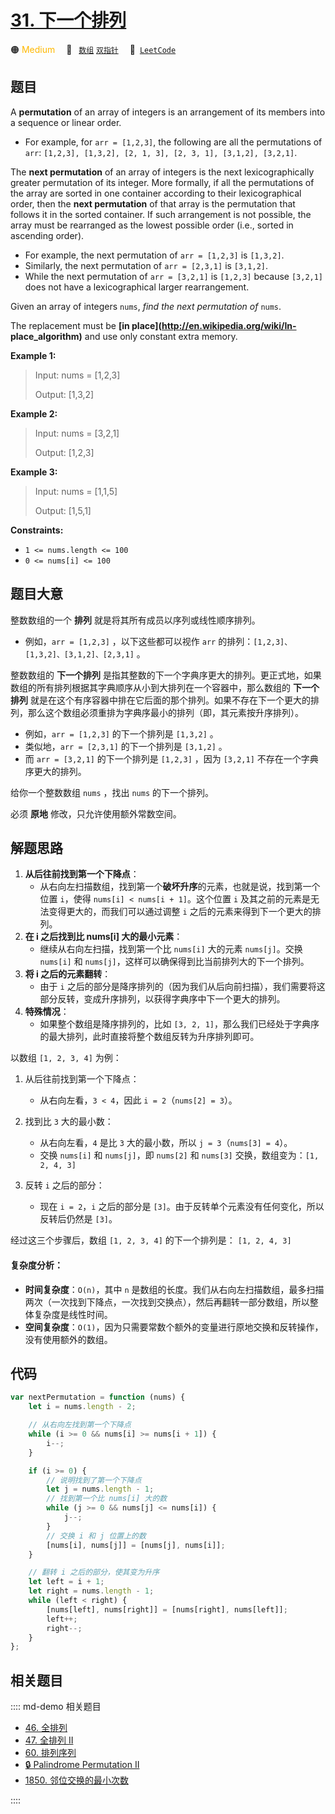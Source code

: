 # [31. 下一个排列](https://leetcode.com/problems/next-permutation)

🟠 <font color=#ffb800>Medium</font>&emsp; 🔖&ensp; [`数组`](/leetcode/outline/tag/array.md) [`双指针`](/leetcode/outline/tag/two-pointers.md)&emsp; 🔗&ensp;[`LeetCode`](https://leetcode.com/problems/next-permutation/)

## 题目

A **permutation** of an array of integers is an arrangement of its members
into a sequence or linear order.

- For example, for `arr = [1,2,3]`, the following are all the permutations of `arr`: `[1,2,3], [1,3,2], [2, 1, 3], [2, 3, 1], [3,1,2], [3,2,1]`.

The **next permutation** of an array of integers is the next lexicographically
greater permutation of its integer. More formally, if all the permutations of
the array are sorted in one container according to their lexicographical
order, then the **next permutation** of that array is the permutation that
follows it in the sorted container. If such arrangement is not possible, the
array must be rearranged as the lowest possible order (i.e., sorted in
ascending order).

- For example, the next permutation of `arr = [1,2,3]` is `[1,3,2]`.
- Similarly, the next permutation of `arr = [2,3,1]` is `[3,1,2]`.
- While the next permutation of `arr = [3,2,1]` is `[1,2,3]` because `[3,2,1]` does not have a lexicographical larger rearrangement.

Given an array of integers `nums`, _find the next permutation of_ `nums`.

The replacement must be **[in place](http://en.wikipedia.org/wiki/In-
place_algorithm)** and use only constant extra memory.

**Example 1:**

> Input: nums = [1,2,3]
>
> Output: [1,3,2]

**Example 2:**

> Input: nums = [3,2,1]
>
> Output: [1,2,3]

**Example 3:**

> Input: nums = [1,1,5]
>
> Output: [1,5,1]

**Constraints:**

- `1 <= nums.length <= 100`
- `0 <= nums[i] <= 100`

## 题目大意

整数数组的一个 **排列** 就是将其所有成员以序列或线性顺序排列。

- 例如，`arr = [1,2,3]` ，以下这些都可以视作 `arr` 的排列：`[1,2,3]、[1,3,2]、[3,1,2]、[2,3,1]` 。

整数数组的 **下一个排列** 是指其整数的下一个字典序更大的排列。更正式地，如果数组的所有排列根据其字典顺序从小到大排列在一个容器中，那么数组的 **下一个排列** 就是在这个有序容器中排在它后面的那个排列。如果不存在下一个更大的排列，那么这个数组必须重排为字典序最小的排列（即，其元素按升序排列）。

- 例如，`arr = [1,2,3]` 的下一个排列是 `[1,3,2]` 。
- 类似地，`arr = [2,3,1]` 的下一个排列是 `[3,1,2]` 。
- 而 `arr = [3,2,1]` 的下一个排列是 `[1,2,3]` ，因为 `[3,2,1]` 不存在一个字典序更大的排列。

给你一个整数数组 `nums` ，找出 `nums` 的下一个排列。

必须 **原地** 修改，只允许使用额外常数空间。

## 解题思路

1. **从后往前找到第一个下降点**：
   - 从右向左扫描数组，找到第一个**破坏升序**的元素，也就是说，找到第一个位置 `i`，使得 `nums[i] < nums[i + 1]`。这个位置 `i` 及其之前的元素是无法变得更大的，而我们可以通过调整 `i` 之后的元素来得到下一个更大的排列。
2. **在 i 之后找到比 nums[i] 大的最小元素**：
   - 继续从右向左扫描，找到第一个比 `nums[i]` 大的元素 `nums[j]`。交换 `nums[i]` 和 `nums[j]`，这样可以确保得到比当前排列大的下一个排列。
3. **将 i 之后的元素翻转**：
   - 由于 `i` 之后的部分是降序排列的（因为我们从后向前扫描），我们需要将这部分反转，变成升序排列，以获得字典序中下一个更大的排列。
4. **特殊情况**：
   - 如果整个数组是降序排列的，比如 `[3, 2, 1]`，那么我们已经处于字典序的最大排列，此时直接将整个数组反转为升序排列即可。

以数组 `[1, 2, 3, 4]` 为例：

1. 从后往前找到第一个下降点：
   - 从右向左看，`3 < 4`，因此 `i = 2`（`nums[2] = 3`）。
2. 找到比 `3` 大的最小数：

   - 从右向左看，`4` 是比 `3` 大的最小数，所以 `j = 3`（`nums[3] = 4`）。
   - 交换 `nums[i]` 和 `nums[j]`，即 `nums[2]` 和 `nums[3]` 交换，数组变为：`[1, 2, 4, 3]`

3. 反转 `i` 之后的部分：
   - 现在 `i = 2`，`i` 之后的部分是 `[3]`。由于反转单个元素没有任何变化，所以反转后仍然是 `[3]`。

经过这三个步骤后，数组 `[1, 2, 3, 4]` 的下一个排列是： `[1, 2, 4, 3]`

#### 复杂度分析：

- **时间复杂度**：`O(n)`，其中 `n` 是数组的长度。我们从右向左扫描数组，最多扫描两次（一次找到下降点，一次找到交换点），然后再翻转一部分数组，所以整体复杂度是线性时间。
- **空间复杂度**：`O(1)`，因为只需要常数个额外的变量进行原地交换和反转操作，没有使用额外的数组。

## 代码

```javascript
var nextPermutation = function (nums) {
	let i = nums.length - 2;

	// 从右向左找到第一个下降点
	while (i >= 0 && nums[i] >= nums[i + 1]) {
		i--;
	}

	if (i >= 0) {
		// 说明找到了第一个下降点
		let j = nums.length - 1;
		// 找到第一个比 nums[i] 大的数
		while (j >= 0 && nums[j] <= nums[i]) {
			j--;
		}
		// 交换 i 和 j 位置上的数
		[nums[i], nums[j]] = [nums[j], nums[i]];
	}

	// 翻转 i 之后的部分，使其变为升序
	let left = i + 1;
	let right = nums.length - 1;
	while (left < right) {
		[nums[left], nums[right]] = [nums[right], nums[left]];
		left++;
		right--;
	}
};
```

## 相关题目

:::: md-demo 相关题目

- [46. 全排列](https://leetcode.com/problems/permutations)
- [47. 全排列 II](https://leetcode.com/problems/permutations-ii)
- [60. 排列序列](https://leetcode.com/problems/permutation-sequence)
- [🔒 Palindrome Permutation II](https://leetcode.com/problems/palindrome-permutation-ii)
- [1850. 邻位交换的最小次数](https://leetcode.com/problems/minimum-adjacent-swaps-to-reach-the-kth-smallest-number)

::::
